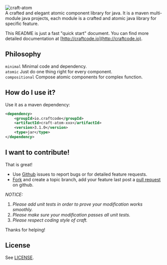 ![craft-atom](http://craftcode.io/images/craft-logo.png)  
A crafted and elegant atomic component library for java. It is a maven multi-module java projects, each module is a crafted and atomic java library for specific feature.

This README is just a fast "quick start" document.
You can find more detailed documentation at [http://craftcode.io](http://craftcode.io).


## Philosophy
`minimal`       Minimal code and dependency.  
`atomic`        Just do one thing right for every component.  
`compositional` Compose atomic components for complex function.  


## How do I use it?
Use it as a maven dependency:

```xml
<dependency>
    <groupId>io.craftcode</groupId>
    <artifactId>craft-atom-xxx</artifactId>
    <version>3.1.0</version>
    <type>jar</type>
</dependency>
```

## I want to contribute!
That is great!

  * Use [Github](http://github.com) issues to report bugs or for detailed feature requests.
  * [Fork](https://help.github.com/articles/fork-a-repo/) and create a topic branch, add your feature last post a [pull request](https://help.github.com/articles/using-pull-requests/) on github.

_NOTICE:_  
  1. _Please add unit tests in order to prove your modification works smoothly._
  2. _Please make sure your modification passes all unit tests._
  3. _Please respect coding style of craft._  

Thanks for helping!

## License
See [LICENSE](https://github.com/mindwind/craft-atom/blob/master/LICENSE.txt).
